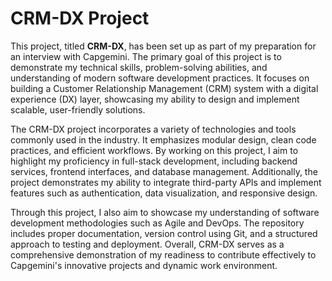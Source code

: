 # CRM-DX Project

This project, titled **CRM-DX**, has been set up as part of my preparation for an interview with Capgemini. The primary goal of this project is to demonstrate my technical skills, problem-solving abilities, and understanding of modern software development practices. It focuses on building a Customer Relationship Management (CRM) system with a digital experience (DX) layer, showcasing my ability to design and implement scalable, user-friendly solutions.

The CRM-DX project incorporates a variety of technologies and tools commonly used in the industry. It emphasizes modular design, clean code practices, and efficient workflows. By working on this project, I aim to highlight my proficiency in full-stack development, including backend services, frontend interfaces, and database management. Additionally, the project demonstrates my ability to integrate third-party APIs and implement features such as authentication, data visualization, and responsive design.

Through this project, I also aim to showcase my understanding of software development methodologies such as Agile and DevOps. The repository includes proper documentation, version control using Git, and a structured approach to testing and deployment. Overall, CRM-DX serves as a comprehensive demonstration of my readiness to contribute effectively to Capgemini's innovative projects and dynamic work environment.